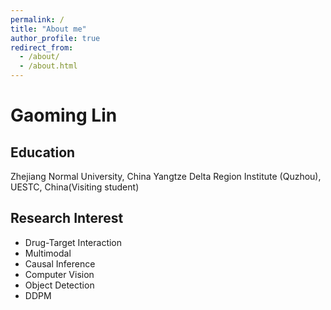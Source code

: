 ```yaml
---
permalink: /
title: "About me"
author_profile: true
redirect_from: 
  - /about/
  - /about.html
---
```

# Gaoming Lin

## Education
Zhejiang Normal University, China
Yangtze Delta Region Institute (Quzhou), UESTC, China(Visiting student)

## Research Interest
- Drug-Target Interaction
- Multimodal
- Causal Inference
- Computer Vision
- Object Detection
- DDPM
